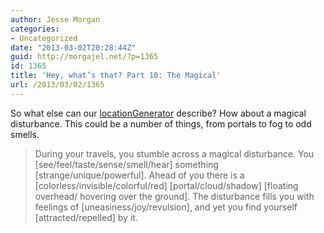```yaml
---
author: Jesse Morgan
categories:
- Uncategorized
date: "2013-03-02T20:28:44Z"
guid: http://morgajel.net/?p=1365
id: 1365
title: 'Hey, what’s that? Part 10: The Magical'
url: /2013/03/02/1365
---
```


So what else can our [locationGenerator](http://morgajel.net/2013/02/02/1313 "Hey, what’s that? Part 1: The Ruins") describe? How about a magical disturbance. This could be a number of things, from portals to fog to odd smells.

> During your travels, you stumble across a magical disturbance. You \[see/feel/taste/sense/smell/hear\] something \[strange/unique/powerful\]. Ahead of you there is a \[colorless/invisible/colorful/red\] \[portal/cloud/shadow\] \[floating overhead/ hovering over the ground\]. The disturbance fills you with feelings of \[uneasiness/joy/revulsion\], and yet you find yourself \[attracted/repelled\] by it.
